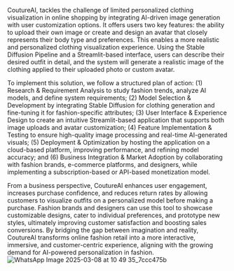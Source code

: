 CoutureAI, tackles the challenge of limited personalized clothing visualization in online shopping by integrating AI-driven image generation with user customization options. It offers users two key features: the ability to upload their own image or create and design an avatar that closely represents their body type and preferences. This enables a more realistic and personalized clothing visualization experience. Using the Stable Diffusion Pipeline and a Streamlit-based interface, users can describe their desired outfit in detail, and the system will generate a realistic image of the clothing applied to their uploaded photo or custom avatar.

To implement this solution, we follow a structured plan of action: (1) Research & Requirement Analysis to study fashion trends, analyze AI models, and define system requirements; (2) Model Selection & Development by integrating Stable Diffusion for clothing generation and fine-tuning it for fashion-specific attributes; (3) User Interface & Experience Design to create an intuitive Streamlit-based application that supports both image uploads and avatar customization; (4) Feature Implementation & Testing to ensure high-quality image processing and real-time AI-generated visuals; (5) Deployment & Optimization by hosting the application on a cloud-based platform, improving performance, and refining model accuracy; and (6) Business Integration & Market Adoption by collaborating with fashion brands, e-commerce platforms, and designers, while implementing a subscription-based or API-based monetization model.

From a business perspective, CoutureAI enhances user engagement, increases purchase confidence, and reduces return rates by allowing customers to visualize outfits on a personalized model before making a purchase. Fashion brands and designers can use this tool to showcase customizable designs, cater to individual preferences, and prototype new styles, ultimately improving customer satisfaction and boosting sales conversions. By bridging the gap between imagination and reality, CoutureAI transforms online fashion retail into a more interactive, immersive, and customer-centric experience, aligning with the growing demand for AI-powered personalization in fashion.
![WhatsApp Image 2025-03-08 at 10 49 35_7ccc475b](https://github.com/user-attachments/assets/6d2b5b2b-6dc0-4846-aff1-6ddd549feb3e)
